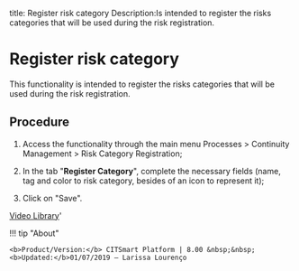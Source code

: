 title: Register risk category
Description:Is intended to register the risks categories that will be used during the risk registration.
# Register risk category

This functionality is intended to register the risks categories that will be used during the risk registration.

Procedure
-------------

1.  Access the functionality through the main menu Processes \> Continuity
    Management \> Risk Category Registration;

2.  In the tab "**Register Category**", complete the necessary fields (name, tag
    and color to risk category, besides of an icon to represent it);

3.  Click on "Save".

<i class='fa fa-youtube-play  fa-2x' style='color:#97ce17;vertical-align: middle;'> </i> [Video Library](https://www.youtube.com/playlist?list=PLB5qK2uzf2RPwpIsGu97d5LVHeTNzpTMC)'

!!! tip "About"

    <b>Product/Version:</b> CITSmart Platform | 8.00 &nbsp;&nbsp;
    <b>Updated:</b>01/07/2019 – Larissa Lourenço
